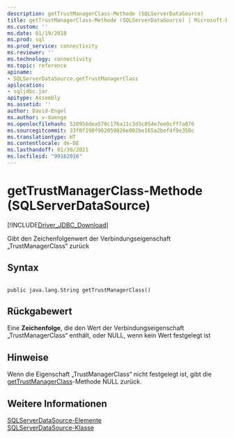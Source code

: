 ```yaml
---
description: getTrustManagerClass-Methode (SQLServerDataSource)
title: getTrustManagerClass-Methode (SQLServerDataSource) | Microsoft-Dokumentation
ms.custom: ''
ms.date: 01/19/2018
ms.prod: sql
ms.prod_service: connectivity
ms.reviewer: ''
ms.technology: connectivity
ms.topic: reference
apiname:
- SQLServerDataSource.getTrustManagerClass
apilocation:
- sqljdbc.jar
apitype: Assembly
ms.assetid: ''
author: David-Engel
ms.author: v-daenge
ms.openlocfilehash: 528956dea570c176a11c3d3c854e7ee0cff7a876
ms.sourcegitcommit: 33f0f190f962059826e002be165a2bef4f9e350c
ms.translationtype: HT
ms.contentlocale: de-DE
ms.lasthandoff: 01/30/2021
ms.locfileid: "99162016"
---
```

# <a name="gettrustmanagerclass-method-sqlserverdatasource"></a>getTrustManagerClass-Methode (SQLServerDataSource)
[!INCLUDE[Driver_JDBC_Download](../../../includes/driver_jdbc_download.md)]

  Gibt den Zeichenfolgenwert der Verbindungseigenschaft „TrustManagerClass“ zurück
  
## <a name="syntax"></a>Syntax  
  
```  
  
public java.lang.String getTrustManagerClass()  
```  
  
## <a name="return-value"></a>Rückgabewert  
 Eine **Zeichenfolge**, die den Wert der Verbindungseigenschaft „TrustManagerClass“ enthält, oder NULL, wenn kein Wert festgelegt ist  
  
## <a name="remarks"></a>Hinweise  
 Wenn die Eigenschaft „TrustManagerClass“ nicht festgelegt ist, gibt die [getTrustManagerClass](../../../connect/jdbc/reference/gettrustmanagerclass-method-sqlserverdatasource.md)-Methode NULL zurück.  
  
## <a name="see-also"></a>Weitere Informationen  
 [SQLServerDataSource-Elemente](../../../connect/jdbc/reference/sqlserverdatasource-members.md)   
 [SQLServerDataSource-Klasse](../../../connect/jdbc/reference/sqlserverdatasource-class.md)  
  
  
